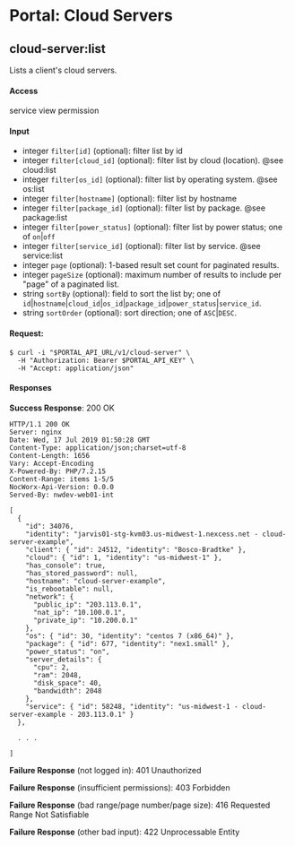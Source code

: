 # Portal: Cloud Servers

## cloud-server:list
Lists a client's cloud servers.

#### Access
service view permission

#### Input
- integer `filter[id]` (optional): filter list by id
- integer `filter[cloud_id]` (optional): filter list by cloud (location). @see cloud:list
- integer `filter[os_id]` (optional): filter list by operating system. @see os:list
- integer `filter[hostname]` (optional): filter list by hostname
- integer `filter[package_id]` (optional): filter list by package. @see package:list
- integer `filter[power_status]` (optional): filter list by power status; one of `on`|`off`
- integer `filter[service_id]` (optional): filter list by service. @see service:list
- integer `page` (optional): 1-based result set count for paginated results.
- integer `pageSize` (optional): maximum number of results to include per "page" of a paginated list.
- string `sortBy` (optional): field to sort the list by; one of `id`|`hostname`|`cloud_id`|`os_id`|`package_id`|`power_status`|`service_id`.
- string `sortOrder` (optional): sort direction; one of `ASC`|`DESC`.

#### Request:
```
$ curl -i "$PORTAL_API_URL/v1/cloud-server" \
  -H "Authorization: Bearer $PORTAL_API_KEY" \
  -H "Accept: application/json"
```

#### Responses
**Success Response**: 200 OK
```
HTTP/1.1 200 OK
Server: nginx
Date: Wed, 17 Jul 2019 01:50:28 GMT
Content-Type: application/json;charset=utf-8
Content-Length: 1656
Vary: Accept-Encoding
X-Powered-By: PHP/7.2.15
Content-Range: items 1-5/5
NocWorx-Api-Version: 0.0.0
Served-By: nwdev-web01-int

[
  {
    "id": 34076,
    "identity": "jarvis01-stg-kvm03.us-midwest-1.nexcess.net - cloud-server-example",
    "client": { "id": 24512, "identity": "Bosco-Bradtke" },
    "cloud": { "id": 1, "identity": "us-midwest-1" },
    "has_console": true,
    "has_stored_password": null,
    "hostname": "cloud-server-example",
    "is_rebootable": null,
    "network": {
      "public_ip": "203.113.0.1",
      "nat_ip": "10.100.0.1",
      "private_ip": "10.200.0.1"
    },
    "os": { "id": 30, "identity": "centos 7 (x86_64)" },
    "package": { "id": 677, "identity": "nex1.small" },
    "power_status": "on",
    "server_details": {
      "cpu": 2,
      "ram": 2048,
      "disk_space": 40,
      "bandwidth": 2048
    },
    "service": { "id": 58248, "identity": "us-midwest-1 - cloud-server-example - 203.113.0.1" }
  },

  . . .

]
```

**Failure Response** (not logged in): 401 Unauthorized

**Failure Response** (insufficient permissions): 403 Forbidden

**Failure Response** (bad range/page number/page size): 416 Requested Range Not Satisfiable

**Failure Response** (other bad input): 422 Unprocessable Entity
